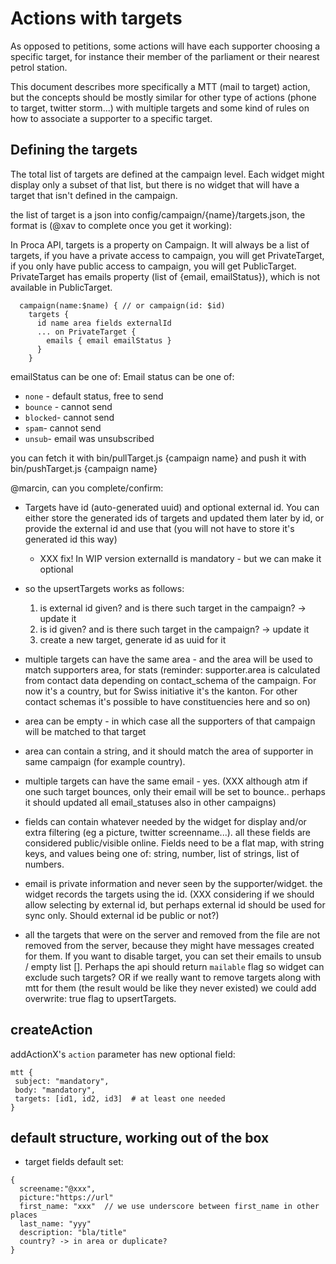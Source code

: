 # Actions with targets

As opposed to petitions, some actions will have each supporter choosing a specific target, for instance their member of the parliament or their nearest petrol station.

This document describes more specifically a MTT (mail to target) action, but the concepts should be mostly similar for other type of actions (phone to target, twitter storm...) with multiple targets and some kind of rules on how to associate a supporter to a specific target.

## Defining the targets

The total list of targets are defined at the campaign level. Each widget might display only a subset of that list, but there is no widget that will have a target that isn't defined in the campaign.

the list of target is a json into config/campaign/{name}/targets.json, the format is (@xav to complete once you get it working):

In Proca API, targets is a property on Campaign. It will always be a list of targets, if you have a private access to campaign, you will get PrivateTarget, if you only have public access to campaign, you will get PublicTarget.
PrivateTarget has emails property (list of {email, emailStatus}), which is not available in PublicTarget.

```
  campaign(name:$name) { // or campaign(id: $id)
    targets {
      id name area fields externalId
      ... on PrivateTarget {
        emails { email emailStatus }
      }
    }
```

emailStatus can be one of: Email status can be one of:
 - `none` - default status, free to send
 - `bounce` - cannot send
 - `blocked`- cannot send
 - `spam`- cannot send
 - `unsub`- email was unsubscribed


you can fetch it with bin/pullTarget.js {campaign name}
and push it with bin/pushTarget.js {campaign name}

@marcin, can you complete/confirm:

- Targets have id (auto-generated uuid) and optional external id. You can either store the generated ids of targets and updated them later by id, or provide the external id and use that (you will not have to store it's generated id this way) 
  - XXX fix! In WIP version  externalId is mandatory - but we can make it optional

- so the upsertTargets works as follows:
  1. is external id given? and is there such target in the campaign? -> update it
  2. is id given? and is there such target in the campaign? -> update it 
  3. create a new target, generate id as uuid for it

- multiple targets can have the same area - and the area will be used to match supporters area, for stats (reminder: supporter.area is calculated from contact data depending on contact_schema of the campaign. For now it's a country, but for Swiss initiative it's the kanton. For other contact schemas it's possible to have constituencies here and so on)
- area can be empty - in which case all the supporters of that campaign will be matched to that target
- area can contain a string, and it should match the area of supporter in same campaign (for example country). 
- multiple targets can have the same email - yes. (XXX although atm if one such target bounces, only their email will be set to bounce.. perhaps it should updated all email_statuses also in other campaigns)
- fields can contain whatever needed by the widget for display and/or extra filtering (eg a picture, twitter screenname...). all these fields are considered public/visible online. Fields need to be a flat map, with string keys, and values being one of: string, number, list of strings, list of numbers.
- email is private information and never seen by the supporter/widget. the widget records the targets using the id. (XXX considering if we should allow selecting by external id, but perhaps external id should be used for sync only. Should external id be public or not?)
- all the targets that were on the server and removed from the file are not removed from the server, because they might have messages created for them. If you want to disable  target, you can set their emails to unsub / empty list []. Perhaps the api should return `mailable` flag so widget can exclude such targets? OR if we really want to remove targets along with mtt for them (the result would be like they never existed) we could add overwrite: true flag to upsertTargets. 


## createAction

addActionX's `action` parameter has new optional field:
```
mtt { 
 subject: "mandatory",
 body: "mandatory",
 targets: [id1, id2, id3]  # at least one needed
}

```


## default structure, working out of the box

- target fields default set:
```
{
  screename:"@xxx",
  picture:"https://url"
  first_name: "xxx"  // we use underscore between first_name in other places
  last_name: "yyy"
  description: "bla/title"
  country? -> in area or duplicate?
}
```
